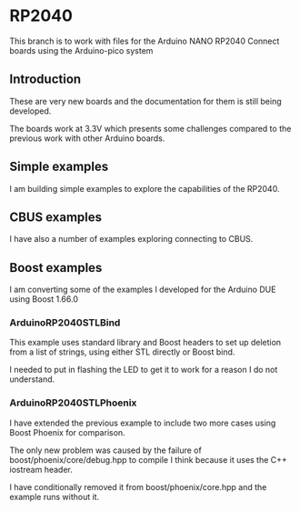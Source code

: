 # RP2040

This branch is to work with files for the Arduino NANO RP2040 Connect boards using the Arduino-pico system

## Introduction

These are very new boards and the documentation for them is still being developed.

The boards work at 3.3V which presents some challenges compared to the previous work with other Arduino boards.

## Simple examples

I am building simple examples to explore the capabilities of the RP2040.

## CBUS examples

I have also a number of examples exploring connecting to CBUS.

## Boost examples

I am converting some of the examples I developed for the Arduino DUE using Boost 1.66.0

### ArduinoRP2040STLBind

This example uses standard library and Boost headers to set up deletion from a list of strings, using either STL directly or Boost bind.

I needed to put in flashing the LED to get it to work for a reason I do not understand.

### ArduinoRP2040STLPhoenix

I have extended the previous example to include two more cases using Boost Phoenix for comparison.

The only new problem was caused by the failure of boost/phoenix/core/debug.hpp to compile I think because it uses the C++ iostream header.

I have conditionally removed it from boost/phoenix/core.hpp and the example runs without it.


